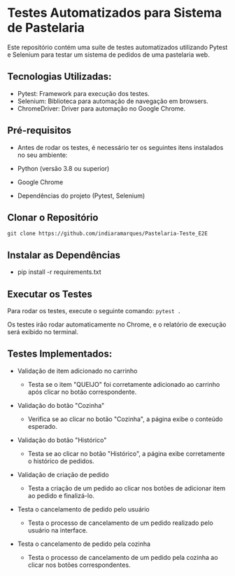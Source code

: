 # **Testes Automatizados para Sistema de Pastelaria**

Este repositório contém uma suíte de testes automatizados utilizando Pytest e Selenium para testar um sistema de pedidos de uma pastelaria web.

## **Tecnologias Utilizadas**:

- Pytest: Framework para execução dos testes.
- Selenium: Biblioteca para automação de navegação em browsers.
- ChromeDriver: Driver para automação no Google Chrome.

## **Pré-requisitos**

- Antes de rodar os testes, é necessário ter os seguintes itens instalados no seu ambiente:

- Python (versão 3.8 ou superior)
- Google Chrome
-	Dependências do projeto (Pytest, Selenium)

##	Clonar o Repositório

`git clone https://github.com/indiaramarques/Pastelaria-Teste_E2E`
  

## Instalar as Dependências

- pip install -r requirements.txt

## Executar os Testes

Para rodar os testes, execute o seguinte comando:
`pytest .`

Os testes irão rodar automaticamente no Chrome, e o relatório de execução será exibido no terminal.

## Testes Implementados:

- Validação de item adicionado no carrinho
	- Testa se o item "QUEIJO" foi corretamente adicionado ao carrinho após clicar no botão correspondente.

-	Validação do botão "Cozinha"
	- Verifica se ao clicar no botão "Cozinha", a página exibe o conteúdo esperado.

- Validação do botão "Histórico"
	- Testa se ao clicar no botão "Histórico", a página exibe corretamente o histórico de pedidos.

- Validação de criação de pedido
	- Testa a criação de um pedido ao clicar nos botões de adicionar item ao pedido e finalizá-lo.

- Testa o cancelamento de pedido pelo usuário
	- Testa o processo de cancelamento de um pedido realizado pelo usuário na interface.

-	Testa o cancelamento de pedido pela cozinha
	- Testa o processo de cancelamento de um pedido pela cozinha ao clicar nos botões correspondentes.


